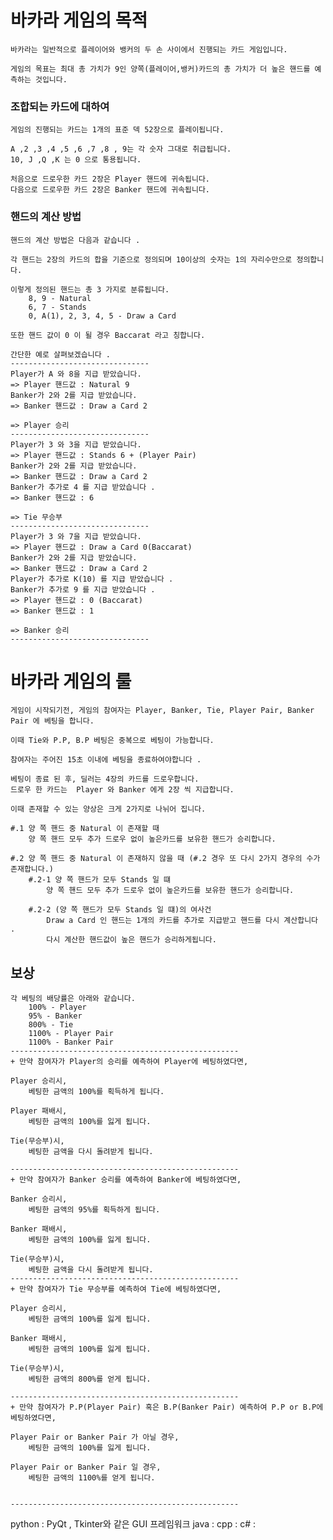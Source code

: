 # 바카라 게임의 목적 
    바카라는 일반적으로 플레이어와 뱅커의 두 손 사이에서 진행되는 카드 게임입니다.

    게임의 목표는 최대 총 가치가 9인 양쪽(플레이어,뱅커)카드의 총 가치가 더 높은 핸드를 예측하는 것입니다.

### 조합되는 카드에 대하여 
    게임의 진행되는 카드는 1개의 표준 덱 52장으로 플레이됩니다.

    A ,2 ,3 ,4 ,5 ,6 ,7 ,8 , 9는 각 숫자 그대로 취급됩니다.
    10, J ,Q ,K 는 0 으로 통용됩니다. 
    
    처음으로 드로우한 카드 2장은 Player 핸드에 귀속됩니다.
    다음으로 드로우한 카드 2장은 Banker 핸드에 귀속됩니다.
    
    
### 핸드의 계산 방법
    핸드의 계산 방법은 다음과 같습니다 .

    각 핸드는 2장의 카드의 합을 기준으로 정의되며 10이상의 숫자는 1의 자리수만으로 정의합니다.
    
    이렇게 정의된 핸드는 총 3 가지로 분류됩니다.
        8, 9 - Natural
        6, 7 - Stands
        0, A(1), 2, 3, 4, 5 - Draw a Card
    
    또한 핸드 값이 0 이 될 경우 Baccarat 라고 칭합니다.

    간단한 예로 살펴보겠습니다 .
    -------------------------------
    Player가 A 와 8을 지급 받았습니다. 
    => Player 핸드값 : Natural 9 
    Banker가 2와 2를 지급 받았습니다. 
    => Banker 핸드값 : Draw a Card 2
    
    => Player 승리
    -------------------------------
    Player가 3 와 3을 지급 받았습니다. 
    => Player 핸드값 : Stands 6 + (Player Pair)
    Banker가 2와 2를 지급 받았습니다. 
    => Banker 핸드값 : Draw a Card 2
    Banker가 추가로 4 를 지급 받았습니다 .
    => Banker 핸드값 : 6
    
    => Tie 무승부
    -------------------------------
    Player가 3 와 7을 지급 받았습니다. 
    => Player 핸드값 : Draw a Card 0(Baccarat) 
    Banker가 2와 2를 지급 받았습니다. 
    => Banker 핸드값 : Draw a Card 2
    Player가 추가로 K(10) 를 지급 받았습니다 .
    Banker가 추가로 9 를 지급 받았습니다 .
    => Player 핸드값 : 0 (Baccarat)
    => Banker 핸드값 : 1

    => Banker 승리
    -------------------------------
# 바카라 게임의 룰 

    게임이 시작되기전, 게임의 참여자는 Player, Banker, Tie, Player Pair, Banker Pair 에 베팅을 합니다.
    
    이때 Tie와 P.P, B.P 베팅은 중복으로 베팅이 가능합니다. 
    
    참여자는 주어진 15초 이내에 베팅을 종료하여야합니다 .

    베팅이 종료 된 후, 딜러는 4장의 카드를 드로우합니다. 
    드로우 한 카드는  Player 와 Banker 에게 2장 씩 지급합니다.

    이때 존재할 수 있는 양상은 크게 2가지로 나뉘어 집니다.

    #.1 양 쪽 핸드 중 Natural 이 존재할 때
        양 쪽 핸드 모두 추가 드로우 없이 높은카드를 보유한 핸드가 승리합니다.

    #.2 양 쪽 핸드 중 Natural 이 존재하지 않을 때 (#.2 경우 또 다시 2가지 경우의 수가 존재합니다.)
        #.2-1 양 쪽 핸드가 모두 Stands 일 떄
            양 쪽 핸드 모두 추가 드로우 없이 높은카드를 보유한 핸드가 승리합니다.

        #.2-2 (양 쪽 핸드가 모두 Stands 일 떄)의 여사건
            Draw a Card 인 핸드는 1개의 카드를 추가로 지급받고 핸드를 다시 계산합니다 .
            다시 계산한 핸드값이 높은 핸드가 승리하게됩니다.
          
          
          
## 보상
    각 베팅의 배당률은 아래와 같습니다.
        100% - Player
        95% - Banker
        800% - Tie
        1100% - Player Pair
        1100% - Banker Pair
    ---------------------------------------------------
    + 만약 참여자가 Player의 승리를 예측하여 Player에 베팅하였다면,

    Player 승리시,
        베팅한 금액의 100%를 획득하게 됩니다.
  
    Player 패배시,
        베팅한 금액의 100%를 잃게 됩니다.
  
    Tie(무승부)시,
        베팅한 금액을 다시 돌려받게 됩니다.

    ---------------------------------------------------
    + 만약 참여자가 Banker 승리를 예측하여 Banker에 베팅하였다면,

    Banker 승리시,
        베팅한 금액의 95%를 획득하게 됩니다.
  
    Banker 패배시,
        베팅한 금액의 100%를 잃게 됩니다.
  
    Tie(무승부)시,
        베팅한 금액을 다시 돌려받게 됩니다.
    ---------------------------------------------------
    + 만약 참여자가 Tie 무승부를 예측하여 Tie에 베팅하였다면,

    Player 승리시,
        베팅한 금액의 100%를 잃게 됩니다.
  
    Banker 패배시,
        베팅한 금액의 100%를 잃게 됩니다.
  
    Tie(무승부)시,
        베팅한 금액의 800%를 얻게 됩니다.
    
    ---------------------------------------------------
    + 만약 참여자가 P.P(Player Pair) 혹은 B.P(Banker Pair) 예측하여 P.P or B.P에 베팅하였다면,

    Player Pair or Banker Pair 가 아닐 경우,
        베팅한 금액의 100%를 잃게 됩니다.
    
    Player Pair or Banker Pair 일 경우,
        베팅한 금액의 1100%를 얻게 됩니다.

        
    ---------------------------------------------------




python : PyQt , Tkinter와 같은 GUI 프레임워크 
java : 
cpp : 
c#  :
